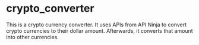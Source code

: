 # crypto_converter

This is a crypto currency converter. It uses APIs from API Ninja to convert crypto currencies
to their dollar amount. Afterwards, it converts that amount into other currencies.
